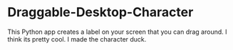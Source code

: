 # Draggable-Desktop-Character
This Python app creates a label on your screen that you can drag around. I think its pretty cool. I made the character duck.
